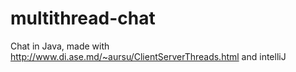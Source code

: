 # multithread-chat
Chat in Java, made with http://www.di.ase.md/~aursu/ClientServerThreads.html and intelliJ